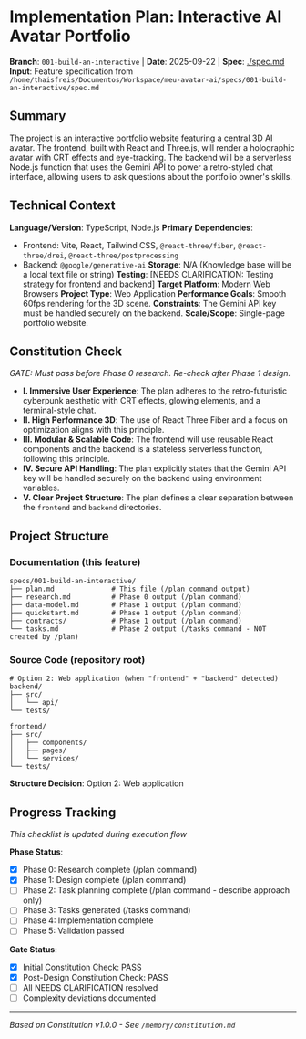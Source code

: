 # Implementation Plan: Interactive AI Avatar Portfolio

**Branch**: `001-build-an-interactive` | **Date**: 2025-09-22 | **Spec**: [./spec.md](./spec.md)
**Input**: Feature specification from `/home/thaisfreis/Documentos/Workspace/meu-avatar-ai/specs/001-build-an-interactive/spec.md`

## Summary
The project is an interactive portfolio website featuring a central 3D AI avatar. The frontend, built with React and Three.js, will render a holographic avatar with CRT effects and eye-tracking. The backend will be a serverless Node.js function that uses the Gemini API to power a retro-styled chat interface, allowing users to ask questions about the portfolio owner's skills.

## Technical Context
**Language/Version**: TypeScript, Node.js
**Primary Dependencies**: 
- Frontend: Vite, React, Tailwind CSS, `@react-three/fiber`, `@react-three/drei`, `@react-three/postprocessing`
- Backend: `@google/generative-ai`
**Storage**: N/A (Knowledge base will be a local text file or string)
**Testing**: [NEEDS CLARIFICATION: Testing strategy for frontend and backend]
**Target Platform**: Modern Web Browsers
**Project Type**: Web Application
**Performance Goals**: Smooth 60fps rendering for the 3D scene.
**Constraints**: The Gemini API key must be handled securely on the backend.
**Scale/Scope**: Single-page portfolio website.

## Constitution Check
*GATE: Must pass before Phase 0 research. Re-check after Phase 1 design.*

- **I. Immersive User Experience**: The plan adheres to the retro-futuristic cyberpunk aesthetic with CRT effects, glowing elements, and a terminal-style chat.
- **II. High Performance 3D**: The use of React Three Fiber and a focus on optimization aligns with this principle.
- **III. Modular & Scalable Code**: The frontend will use reusable React components and the backend is a stateless serverless function, following this principle.
- **IV. Secure API Handling**: The plan explicitly states that the Gemini API key will be handled securely on the backend using environment variables.
- **V. Clear Project Structure**: The plan defines a clear separation between the `frontend` and `backend` directories.

## Project Structure

### Documentation (this feature)
```
specs/001-build-an-interactive/
├── plan.md              # This file (/plan command output)
├── research.md          # Phase 0 output (/plan command)
├── data-model.md        # Phase 1 output (/plan command)
├── quickstart.md        # Phase 1 output (/plan command)
├── contracts/           # Phase 1 output (/plan command)
└── tasks.md             # Phase 2 output (/tasks command - NOT created by /plan)
```

### Source Code (repository root)
```
# Option 2: Web application (when "frontend" + "backend" detected)
backend/
├── src/
│   └── api/
└── tests/

frontend/
├── src/
│   ├── components/
│   ├── pages/
│   └── services/
└── tests/
```

**Structure Decision**: Option 2: Web application

## Progress Tracking
*This checklist is updated during execution flow*

**Phase Status**:
- [X] Phase 0: Research complete (/plan command)
- [X] Phase 1: Design complete (/plan command)
- [ ] Phase 2: Task planning complete (/plan command - describe approach only)
- [ ] Phase 3: Tasks generated (/tasks command)
- [ ] Phase 4: Implementation complete
- [ ] Phase 5: Validation passed

**Gate Status**:
- [X] Initial Constitution Check: PASS
- [X] Post-Design Constitution Check: PASS
- [ ] All NEEDS CLARIFICATION resolved
- [ ] Complexity deviations documented

---
*Based on Constitution v1.0.0 - See `/memory/constitution.md`*